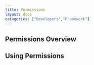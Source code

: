 ```yaml
---
title: Permissions
layout: docs
categories: ["Developers","Framework"]
---
```


## Permissions Overview

## Using Permissions
